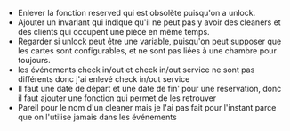 - Enlever la fonction reserved qui est obsolète puisqu'on a unlock.
- Ajouter un invariant qui indique qu'il ne peut pas y avoir des cleaners et des clients qui occupent une pièce en même temps.
- Regarder si unlock peut être une variable, puisqu'on peut supposer que les cartes sont configurables, et ne sont pas liées à une chambre pour toujours.
- les événements check in/out et check in/out service ne sont pas différents donc j'ai enlevé check in/out service
- Il faut une date de départ et une date de fin' pour une réservation, donc il faut ajouter une fonction qui permet de les retrouver
- Pareil pour le nom d'un cleaner mais je l'ai pas fait pour l'instant parce que on l'utilise jamais dans les événements